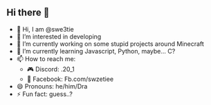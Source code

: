 ## Hi there 👋

- 👋 Hi, I am @swe3tie
- 👀 I’m interested in developing
- 🔭 I’m currently working on some stupid projects around Minecraft
- 🌱 I’m currently learning Javascript, Python, maybe... C?
- 📫 How to reach me:
  + 🎮 Discord: .20_1
  + 📸 Facebook: Fb.com/swzetiee
- 😄 Pronouns: he/him/Dra
- ⚡ Fun fact: guess..?

<!--
**swe3tie/swe3tie** is a ✨ _special_ ✨ repository because its `README.md` (this file) appears on your GitHub profile.
-->
